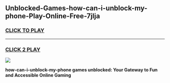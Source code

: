 
## Unblocked-Games-how-can-i-unblock-my-phone-Play-Online-Free-7jlja
<h3>
<a href="https://premium76.site?title=how-can-i-unblock-my-phone&ref=26A">CLICK TO PLAY</a></h3>
<hr>

<h3>
<a href="https://premium76.site?title=how-can-i-unblock-my-phone&ref=26A">CLICK 2 PLAY</a>
  
</h3>

<a href="https://premium76.site?title=how-can-i-unblock-my-phone&ref=26A"><img src="https://clearcache.store/games.png"></a>


**how-can-i-unblock-my-phone games unblocked: Your Gateway to Fun and Accessible Online Gaming**
